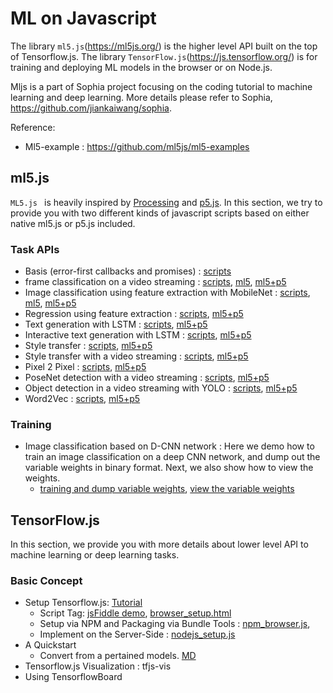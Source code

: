 # ML on Javascript



The library `ml5.js`(https://ml5js.org/) is the higher level API built on the top of Tensorflow.js. The library `TensorFlow.js`(https://js.tensorflow.org/) is for training and deploying ML models in the browser or on Node.js.



Mljs is a part of Sophia project focusing on the coding tutorial to machine learning and deep learning. More details please refer to Sophia, https://github.com/jiankaiwang/sophia.



Reference:

*   Ml5-example : https://github.com/ml5js/ml5-examples



## ml5.js



`ML5.js ` is heavily inspired by [Processing](https://processing.org/) and [p5.js](https://p5js.org/). In this section, we try to provide you with two different kinds of javascript scripts based on either native ml5.js or p5.js included.


### Task APIs

*   Basis (error-first callbacks and promises) : [scripts](ml5js/basis)
*   frame classification on a video streaming : [scripts](ml5js/video_classification), [ml5](ml5js/video_classification/video_ml5.js), [ml5+p5](ml5js/video_classification/video_p5_ml5.js)
*   Image classification using feature extraction with MobileNet : [scripts](ml5js/feature_extraction), [ml5](ml5js/feature_extraction/video_ml5.js), [ml5+p5](ml5js/feature_extraction/video_p5_ml5.js)
*   Regression using feature extraction : [scripts](ml5js/regression_feature_extractor), [ml5+p5](ml5js/regression_feature_extractor/video_p5_ml5.js)
*   Text generation with LSTM : [scripts](ml5js/text_generation_lstm), [ml5+p5](ml5js/text_generation_lstm/p5_ml5.js)
*   Interactive text generation with LSTM : [scripts](ml5js/interactive_text_generation_lstm), [ml5+p5](ml5js/interactive_text_generation_lstm/p5_ml5.js)
*   Style transfer : [scripts](ml5js/style_transfer), [ml5+p5](ml5js/style_transfer/p5_ml5.js)
*   Style transfer with a video streaming : [scripts](ml5js/style_transfer_realtime), [ml5+p5](ml5js/style_transfer_realtime/p5_ml5.js)
*   Pixel 2 Pixel : [scripts](ml5js/pix2pix), [ml5+p5](ml5js/pix2pix/p5_ml5.js)
*   PoseNet detection with a video streaming : [scripts](ml5js/posenet_realtime), [ml5+p5](ml5js/posenet_realtime/p5_ml5.js)
*   Object detection in a video streaming with YOLO : [scripts](ml5js/yolo), [ml5+p5](ml5js/yolo/p5_ml5.js)
*   Word2Vec : [scripts](ml5js/word2vec), [ml5+p5](ml5js/word2vec/p5_ml5.js)

### Training

*   Image classification based on D-CNN network : Here we demo how to train an image classification on a deep CNN network, and dump out the variable weights in binary format. Next, we also show how to view the weights.
    *   [training and dump variable weights](customized_training/training.py), [view the variable weights](customized_training/viewer.py)




## TensorFlow.js



In this section, we provide you with more details about lower level API to machine learning or deep learning tasks.



### Basic Concept

*   Setup Tensorflow.js: [Tutorial](tensorflowjs/setup/)
    *   Script Tag: [jsFiddle demo](https://jsfiddle.net/jiankaiwang/b3uynh6o/), [browser_setup.html](tensorflowjs/setup/browser_setup.html)
    *   Setup via NPM and Packaging via Bundle Tools : [npm_browser.js](tensorflowjs/setup/npm_browser.js), 
    *   Implement on the Server-Side : [nodejs_setup.js](tensorflowjs/setup/nodejs_setup.js)
*   A Quickstart
    *   Convert from a pertained models. [MD](tensorflowjs/convert.md)
*   Tensorflow.js Visualization : tfjs-vis
*   Using TensorflowBoard







